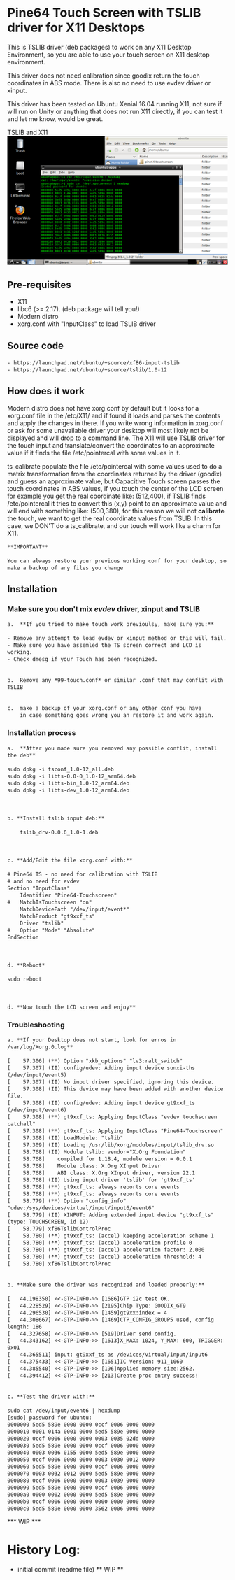 Pine64 Touch Screen with TSLIB driver for X11 Desktops
======================================================

This is TSLIB driver (deb packages) to work on any X11 Desktop Environment, so you are able to use 
your touch screen on X11 desktop environment.

This driver does not need calibration since goodix return the touch coordinates in ABS mode.
There is also no need to use evdev driver or xinput.

This driver has been tested on Ubuntu Xenial 16.04 running X11, not sure if will run on Unity
or anything that does not run X11 directly, if you can test it and let me know, would be great.

TSLIB and X11
![tslib/X11](https://github.com/avafinger/pine64-touchscreen/raw/master/img/pine64-ts.png)


Pre-requisites
--------------

- X11
- libc6 (>= 2.17). (deb package will tell you!)
- Modern distro
- xorg.conf with "InputClass" to load TSLIB driver


Source code
-----------

	- https://launchpad.net/ubuntu/+source/xf86-input-tslib
	- https://launchpad.net/ubuntu/+source/tslib/1.0-12


How does it work
----------------

Modern distro does not have xorg.conf by default but it looks for a xorg.conf file in the /etc/X11/
 and if found  it loads and parses the contents and apply the changes in there.
If you write wrong information in xorg.conf or ask for some unavailable driver your desktop will 
most likely not be displayed and will drop to a command line.
The X11 will use TSLIB driver for the touch input and translate/convert the coordinates
to an approximate value if it finds the file /etc/pointercal with some values in it.

ts_calibrate populate the file /etc/pointercal with some values used to do a matrix transformation
from the coordinates returned by the driver (goodix) and guess an approximate value, but
Capacitive Touch screen passes the touch coordinates in ABS values, if you touch the center of the LCD 
screen for example you get the real coordinate like: (512,400), if TSLIB finds /etc/pointercal it tries to
convert this (x,y) point to an approximate value and will end with something like: (500,380), for
this reason we will not **calibrate** the touch, we want to get the real coordinate values from TSLIB.
In this case, we DON'T do a ts_calibrate, and our touch will work like a charm for X11.


	**IMPORTANT**

	You can always restore your previous working conf for your desktop, so make a backup of any files you change


Installation
------------

### Make sure you don't mix *evdev* driver, xinput and TSLIB


    a.  **If you tried to make touch work previoulsy, make sure you:**

	- Remove any attempt to load evdev or xinput method or this will fail.
	- Make sure you have assemled the TS screen correct and LCD is working.
	- Check dmesg if your Touch has been recognized.


    b.  Remove any *99-touch.conf* or similar .conf that may conflit with TSLIB


    c.  make a backup of your xorg.conf or any other conf you have 
        in case something goes wrong you an restore it and work again.



### Installation process

    a.  **After you made sure you removed any possible conflit, install the deb**

	sudo dpkg -i tsconf_1.0-12_all.deb
	sudo dpkg -i libts-0.0-0_1.0-12_arm64.deb
	sudo dpkg -i libts-bin_1.0-12_arm64.deb
	sudo dpkg -i libts-dev_1.0-12_arm64.deb 



    b. **Install tslib input deb:**

     	tslib_drv-0.0.6_1.0-1.deb



    c. **Add/Edit the file xorg.conf with:**

	# Pine64 TS - no need for calibration with TSLIB
	# and no need for evdev
	Section "InputClass"
		Identifier "Pine64-Touchscreen"
	#	MatchIsTouchscreen "on"
		MatchDevicePath "/dev/input/event*"
		MatchProduct "gt9xxf_ts"
		Driver "tslib"
	#	Option "Mode" "Absolute"
	EndSection



    d. **Reboot*

	sudo reboot



    d. **Now touch the LCD screen and enjoy**



### Troubleshooting

    a. **If your Desktop does not start, look for erros in /var/log/Xorg.0.log**

	[    57.306] (**) Option "xkb_options" "lv3:ralt_switch"
	[    57.307] (II) config/udev: Adding input device sunxi-ths (/dev/input/event5)
	[    57.307] (II) No input driver specified, ignoring this device.
	[    57.308] (II) This device may have been added with another device file.
	[    57.308] (II) config/udev: Adding input device gt9xxf_ts (/dev/input/event6)
	[    57.308] (**) gt9xxf_ts: Applying InputClass "evdev touchscreen catchall"
	[    57.308] (**) gt9xxf_ts: Applying InputClass "Pine64-Touchscreen"
	[    57.308] (II) LoadModule: "tslib"
	[    57.309] (II) Loading /usr/lib/xorg/modules/input/tslib_drv.so
	[    58.768] (II) Module tslib: vendor="X.Org Foundation"
	[    58.768] 	compiled for 1.18.4, module version = 0.0.1
	[    58.768] 	Module class: X.Org XInput Driver
	[    58.768] 	ABI class: X.Org XInput driver, version 22.1
	[    58.768] (II) Using input driver 'tslib' for 'gt9xxf_ts'
	[    58.768] (**) gt9xxf_ts: always reports core events
	[    58.768] (**) gt9xxf_ts: always reports core events
	[    58.779] (**) Option "config_info" "udev:/sys/devices/virtual/input/input6/event6"
	[    58.779] (II) XINPUT: Adding extended input device "gt9xxf_ts" (type: TOUCHSCREEN, id 12)
	[    58.779] xf86TslibControlProc
	[    58.780] (**) gt9xxf_ts: (accel) keeping acceleration scheme 1
	[    58.780] (**) gt9xxf_ts: (accel) acceleration profile 0
	[    58.780] (**) gt9xxf_ts: (accel) acceleration factor: 2.000
	[    58.780] (**) gt9xxf_ts: (accel) acceleration threshold: 4
	[    58.780] xf86TslibControlProc


    b. **Make sure the driver was recognized and loaded properly:**

	[   44.198350] <<-GTP-INFO->> [1686]GTP i2c test OK.
	[   44.228529] <<-GTP-INFO->> [2195]Chip Type: GOODIX_GT9
	[   44.296530] <<-GTP-INFO->> [1459]gt9xx:index = 4
	[   44.308667] <<-GTP-INFO->> [1469]CTP_CONFIG_GROUP5 used, config length: 186
	[   44.327658] <<-GTP-INFO->> [519]Driver send config.
	[   44.343162] <<-GTP-INFO->> [1613]X_MAX: 1024, Y_MAX: 600, TRIGGER: 0x01
	[   44.365511] input: gt9xxf_ts as /devices/virtual/input/input6
	[   44.375433] <<-GTP-INFO->> [1651]IC Version: 911_1060
	[   44.385540] <<-GTP-INFO->> [196]Applied memory size:2562.
	[   44.394412] <<-GTP-INFO->> [213]Create proc entry success!


    c. **Test the driver with:**

	sudo cat /dev/input/event6 | hexdump
	[sudo] password for ubuntu: 
	0000000 5ed5 589e 0000 0000 0ccf 0006 0000 0000
	0000010 0001 014a 0001 0000 5ed5 589e 0000 0000
	0000020 0ccf 0006 0000 0000 0003 0035 02dd 0000
	0000030 5ed5 589e 0000 0000 0ccf 0006 0000 0000
	0000040 0003 0036 0155 0000 5ed5 589e 0000 0000
	0000050 0ccf 0006 0000 0000 0003 0030 0012 0000
	0000060 5ed5 589e 0000 0000 0ccf 0006 0000 0000
	0000070 0003 0032 0012 0000 5ed5 589e 0000 0000
	0000080 0ccf 0006 0000 0000 0003 0039 0000 0000
	0000090 5ed5 589e 0000 0000 0ccf 0006 0000 0000
	00000a0 0000 0002 0000 0000 5ed5 589e 0000 0000
	00000b0 0ccf 0006 0000 0000 0000 0000 0000 0000
	00000c0 5ed5 589e 0000 0000 3562 0006 0000 0000


*** WIP ***

History Log:
===========
* initial commit (readme file) ** WIP **
